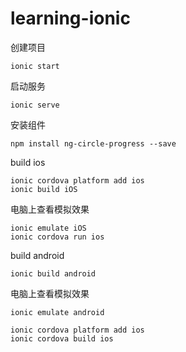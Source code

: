 # learning-ionic

创建项目

```
ionic start
```

启动服务

```
ionic serve
```

安装组件

```
npm install ng-circle-progress --save
```

build ios

```
ionic cordova platform add ios
ionic build iOS
```

电脑上查看模拟效果

```
ionic emulate iOS
ionic cordova run ios
```

build android

```
ionic build android
```

电脑上查看模拟效果

```
ionic emulate android
```

```
ionic cordova platform add ios
ionic cordova build ios
```
